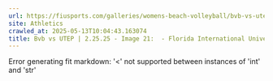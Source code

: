 ```yaml
---
url: https://fiusports.com/galleries/womens-beach-volleyball/bvb-vs-utep-2-25-25/image-21/356/62701
site: Athletics
crawled_at: 2025-05-13T10:04:43.163074
title: Bvb vs UTEP | 2.25.25 - Image 21:  - Florida International University
---
```


Error generating fit markdown: '<' not supported between instances of 'int' and 'str'
